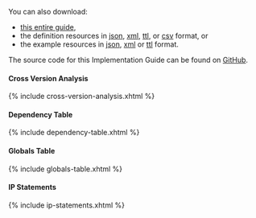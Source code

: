 You can also download:

- [this entire guide](full-ig.zip),
- the definition resources in [json](definitions.json.zip), [xml](definitions.xml.zip), [ttl](definitions.ttl.zip), or [csv](csvs.zip) format, or
- the example resources in [json](examples.json.zip), [xml](examples.xml.zip) or [ttl](examples.ttl.zip) format.

The source code for this Implementation Guide can be found on [GitHub](https://github.com/IHE/ITI.Scheduling).

#### Cross Version Analysis

{% include cross-version-analysis.xhtml %}

#### Dependency Table

{% include dependency-table.xhtml %}


#### Globals Table

{% include globals-table.xhtml %}

#### IP Statements

{% include ip-statements.xhtml %}
